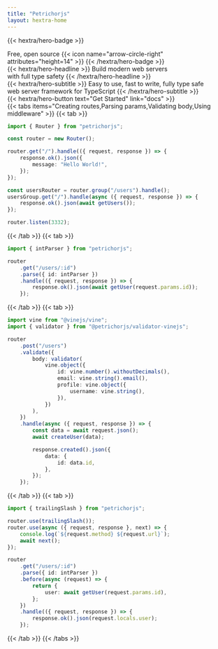 ```yaml
---
title: "Petrichorjs"
layout: hextra-home
---
```


{{< hextra/hero-badge >}}

  <div class="hx-w-2 hx-h-2 hx-rounded-full hx-bg-primary-400"></div>
  <span>Free, open source</span>
  {{< icon name="arrow-circle-right" attributes="height=14" >}}
{{< /hextra/hero-badge >}}

<div class="hx-mt-6 hx-mb-6">
{{< hextra/hero-headline >}}
  Build modern web servers&nbsp;<br class="sm:hx-block hx-hidden" />with full type safety
{{< /hextra/hero-headline >}}
</div>

<div class="hx-mb-12">
{{< hextra/hero-subtitle >}}
  Easy to use, fast to write, fully type safe &nbsp;<br class="sm:hx-block hx-hidden" />web server framework for TypeScript
{{< /hextra/hero-subtitle >}}
</div>

<div class="hx-mb-6">
{{< hextra/hero-button text="Get Started" link="docs" >}}
</div>

<div class="hx-mt-6"></div>

<div class="hx-w-full">
{{< tabs items="Creating routes,Parsing params,Validating body,Using middleware" >}}
{{< tab >}}

```ts
import { Router } from "petrichorjs";

const router = new Router();

router.get("/").handle(({ request, response }) => {
    response.ok().json({
        message: "Hello World!",
    });
});

const usersRouter = router.group("/users").handle();
usersGroup.get("/").handle(async ({ request, response }) => {
    response.ok().json(await getUsers());
});

router.listen(3332);
```

{{< /tab >}}
{{< tab >}}

```ts
import { intParser } from "petrichorjs";

router
    .get("/users/:id")
    .parse({ id: intParser })
    .handle(({ request, response }) => {
        response.ok().json(await getUser(request.params.id));
    });
```

{{< /tab >}}
{{< tab >}}

```ts
import vine from "@vinejs/vine";
import { validator } from "@petrichorjs/validator-vinejs";

router
    .post("/users")
    .validate({
        body: validator(
            vine.object({
                id: vine.number().withoutDecimals(),
                email: vine.string().email(),
                profile: vine.object({
                    username: vine.string(),
                }),
            })
        ),
    })
    .handle(async ({ request, response }) => {
        const data = await request.json();
        await createUser(data);

        response.created().json({
            data: {
                id: data.id,
            },
        });
    });
```

{{< /tab >}}
{{< tab >}}

```ts
import { trailingSlash } from "petrichorjs";

router.use(trailingSlash());
router.use(async ({ request, response }, next) => {
    console.log(`${request.method} ${request.url}`);
    await next();
});

router
    .get("/users/:id")
    .parse({ id: intParser })
    .before(async (request) => {
        return {
            user: await getUser(request.params.id),
        };
    })
    .handle(({ request, response }) => {
        response.ok().json(request.locals.user);
    });
```

{{< /tab >}}
{{< /tabs >}}

</div>
